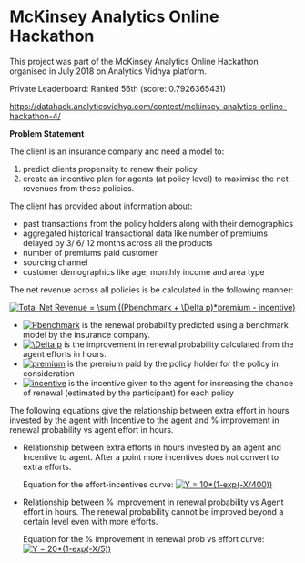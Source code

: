 # McKinsey Analytics Online Hackathon 

This project was part of the McKinsey Analytics Online Hackathon organised in July 2018 on Analytics Vidhya platform.

Private Leaderboard: Ranked 56th (score: 0.7926365431)

https://datahack.analyticsvidhya.com/contest/mckinsey-analytics-online-hackathon-4/


**Problem Statement**

The client is an insurance company and need a model to: 
1) predict clients propensity to renew their policy
2) create an incentive plan for agents (at policy level) to maximise the net revenues from these policies.


The client has provided about information about:
- past transactions from the policy holders along with their demographics 
- aggregated historical transactional data like number of premiums delayed by 3/ 6/ 12 months across all the products 
- number of premiums paid customer 
- sourcing channel 
- customer demographics like age, monthly income and area type


The net revenue across all policies is be calculated in the following manner:

<a href="http://www.codecogs.com/eqnedit.php?latex=Total&space;Net&space;Revenue&space;=&space;\sum&space;((Pbenchmark&space;&plus;&space;\Delta&space;p)*premium&space;-&space;incentive)" target="_blank"><img src="http://latex.codecogs.com/gif.latex?Total&space;Net&space;Revenue&space;=&space;\sum&space;((Pbenchmark&space;&plus;&space;\Delta&space;p)*premium&space;-&space;incentive)" title="Total Net Revenue = \sum ((Pbenchmark + \Delta p)*premium - incentive)" /></a>

- <a href="http://www.codecogs.com/eqnedit.php?latex=Pbenchmark" target="_blank"><img src="http://latex.codecogs.com/gif.latex?Pbenchmark" title="Pbenchmark" /></a> is the renewal probability predicted using a benchmark model by the insurance company.
- <a href="http://www.codecogs.com/eqnedit.php?latex=\Delta&space;p" target="_blank"><img src="http://latex.codecogs.com/gif.latex?\Delta&space;p" title="\Delta p" /></a> is the improvement in renewal probability calculated from the agent efforts in hours.
- <a href="http://www.codecogs.com/eqnedit.php?latex=premium" target="_blank"><img src="http://latex.codecogs.com/gif.latex?premium" title="premium" /></a> is the premium paid by the policy holder for the policy in consideration
- <a href="http://www.codecogs.com/eqnedit.php?latex=incentive" target="_blank"><img src="http://latex.codecogs.com/gif.latex?incentive" title="incentive" /></a> is the incentive given to the agent for increasing the chance of renewal (estimated by the participant) for each policy

The following equations give the relationship between extra effort in hours invested by the agent with Incentive to the agent and % improvement in renewal probability vs agent effort in hours.

- Relationship between extra efforts in hours invested by an agent and Incentive to agent. After a point more incentives does not convert to extra efforts.

  Equation for the effort-incentives curve:   <a href="http://www.codecogs.com/eqnedit.php?latex=Y&space;=&space;10*(1-exp(-X/400))" target="_blank"><img src="http://latex.codecogs.com/gif.latex?Y&space;=&space;10*(1-exp(-X/400))" title="Y = 10*(1-exp(-X/400))" /></a>

- Relationship between % improvement in renewal probability vs Agent effort in hours. The renewal probability cannot be improved beyond a certain level even with more efforts.

  Equation for the % improvement in renewal prob vs effort curve:   <a href="http://www.codecogs.com/eqnedit.php?latex=Y&space;=&space;20*(1-exp(-X/5))" target="_blank"><img src="http://latex.codecogs.com/gif.latex?Y&space;=&space;20*(1-exp(-X/5))" title="Y = 20*(1-exp(-X/5))" /></a>


